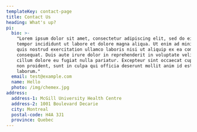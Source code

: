 ```yaml
---
templateKey: contact-page
title: Contact Us
heading: What's up?
pi:
  bio: >-
    "Lorem ipsum dolor sit amet, consectetur adipiscing elit, sed do eiusmod
    tempor incididunt ut labore et dolore magna aliqua. Ut enim ad minim veniam,
    quis nostrud exercitation ullamco laboris nisi ut aliquip ex ea commodo
    consequat. Duis aute irure dolor in reprehenderit in voluptate velit esse
    cillum dolore eu fugiat nulla pariatur. Excepteur sint occaecat cupidatat
    non proident, sunt in culpa qui officia deserunt mollit anim id est
    laborum."
  email: test@example.com
  name: Hello
  photo: /img/chemex.jpg
address:
  address-1: McGill University Health Centre
  address-2: 1001 Boulevard Decarie
  city: Montreal
  postal-code: H4A 3J1
  province: Quebec
---
```


